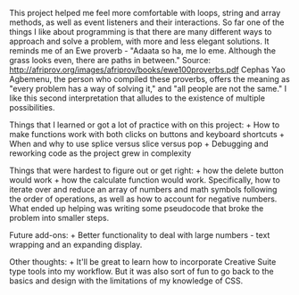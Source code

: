 This project helped me feel more comfortable with loops, string and array methods, as well as event listeners and their interactions. So far one of the things I like about programming is that there are many different ways to approach and solve a problem, with more and less elegant solutions. It reminds me of an Ewe proverb - "Adaata so ha, me lo eme.
Although the grass looks even, there are paths in between." Source: http://afriprov.org/images/afriprov/books/ewe100proverbs.pdf Cephas Yao Agbemenu, the person who compiled these proverbs, offers the meaning as "every problem has a way of solving it," and "all people are not the same." I like this second interpretation that alludes to the existence of multiple possibilities.

Things that I learned or got a lot of practice with on this project:
    + How to make functions work with both clicks on buttons and keyboard shortcuts
    + When and why to use splice versus slice versus pop
    + Debugging and reworking code as the project grew in complexity

Things that were hardest to figure out or get right:
    + how the delete button would work
    + how the calculate function would work. Specifically, how to iterate over and reduce an array of numbers and math symbols following the order of operations, as well as how to account for negative numbers. What ended up helping was writing some pseudocode that broke the problem into smaller steps.

Future add-ons:
    + Better functionality to deal with large numbers - text wrapping and an expanding display.

Other thoughts:
    + It'll be great to learn how to incorporate Creative Suite type tools into my workflow. But it was also sort of fun to go back to the basics and design with the limitations of my knowledge of CSS. 
